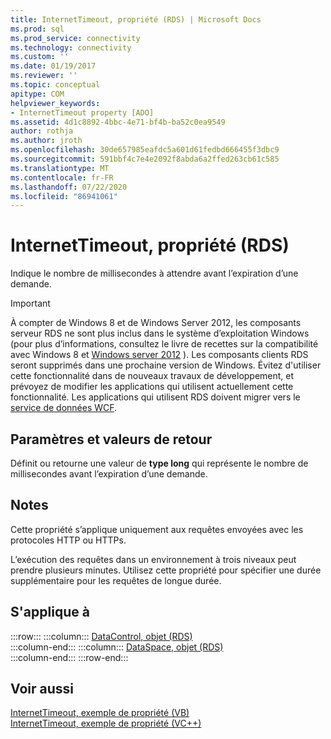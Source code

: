 ```yaml
---
title: InternetTimeout, propriété (RDS) | Microsoft Docs
ms.prod: sql
ms.prod_service: connectivity
ms.technology: connectivity
ms.custom: ''
ms.date: 01/19/2017
ms.reviewer: ''
ms.topic: conceptual
apitype: COM
helpviewer_keywords:
- InternetTimeout property [ADO]
ms.assetid: 4d1c8892-4bbc-4e71-bf4b-ba52c0ea9549
author: rothja
ms.author: jroth
ms.openlocfilehash: 30de657985eafdc5a601d61fedbd666455f3dbc9
ms.sourcegitcommit: 591bbf4c7e4e2092f8abda6a2ffed263cb61c585
ms.translationtype: MT
ms.contentlocale: fr-FR
ms.lasthandoff: 07/22/2020
ms.locfileid: "86941061"
---
```

# <a name="internettimeout-property-rds"></a>InternetTimeout, propriété (RDS)
Indique le nombre de millisecondes à attendre avant l’expiration d’une demande.  
  
> [!IMPORTANT]
>  À compter de Windows 8 et de Windows Server 2012, les composants serveur RDS ne sont plus inclus dans le système d’exploitation Windows (pour plus d’informations, consultez le livre de recettes sur la compatibilité avec Windows 8 et [Windows server 2012](https://www.microsoft.com/download/details.aspx?id=27416) ). Les composants clients RDS seront supprimés dans une prochaine version de Windows. Évitez d'utiliser cette fonctionnalité dans de nouveaux travaux de développement, et prévoyez de modifier les applications qui utilisent actuellement cette fonctionnalité. Les applications qui utilisent RDS doivent migrer vers le [service de données WCF](https://go.microsoft.com/fwlink/?LinkId=199565).  
  
## <a name="settings-and-return-values"></a>Paramètres et valeurs de retour  
 Définit ou retourne une valeur de **type long** qui représente le nombre de millisecondes avant l’expiration d’une demande.  
  
## <a name="remarks"></a>Notes  
 Cette propriété s’applique uniquement aux requêtes envoyées avec les protocoles HTTP ou HTTPs.  
  
 L’exécution des requêtes dans un environnement à trois niveaux peut prendre plusieurs minutes. Utilisez cette propriété pour spécifier une durée supplémentaire pour les requêtes de longue durée.  
  
## <a name="applies-to"></a>S'applique à  

:::row:::
    :::column:::
        [DataControl, objet (RDS)](../../../ado/reference/rds-api/datacontrol-object-rds.md)  
    :::column-end:::
    :::column:::
        [DataSpace, objet (RDS)](../../../ado/reference/rds-api/dataspace-object-rds.md)  
    :::column-end:::
:::row-end:::

## <a name="see-also"></a>Voir aussi  
 [InternetTimeout, exemple de propriété (VB)](../../../ado/reference/rds-api/internettimeout-property-example-vb.md)   
 [InternetTimeout, exemple de propriété (VC++)](../../../ado/reference/rds-api/internettimeout-property-example-vc.md)   
 

